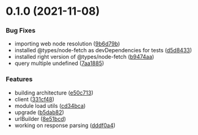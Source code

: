 # 0.1.0 (2021-11-08)


### Bug Fixes

* importing web node resolution ([9b6d79b](https://github.com/GiovanniCardamone/requerest/commit/9b6d79b2d263e17d7f509259dcc3b9fa6ff622f5))
* installed @types/node-fetch as devDependencies for tests ([d5d8433](https://github.com/GiovanniCardamone/requerest/commit/d5d84334fcdb473735012e12aa04e92cc614dc9b))
* installed right version of @types/node-fetch ([b9474aa](https://github.com/GiovanniCardamone/requerest/commit/b9474aac69e1cb46b47ae1aa49b758cba2b6780d))
* query multiple undefined ([7aa1885](https://github.com/GiovanniCardamone/requerest/commit/7aa1885c8658ad1e92345edb354ddb772b0eac2f))


### Features

* building architecture ([e50c713](https://github.com/GiovanniCardamone/requerest/commit/e50c713dfcbd3f37bc93a980615d3877cf5f0c4c))
* client ([331cf48](https://github.com/GiovanniCardamone/requerest/commit/331cf48e39a10034b5a9fac91e104d35b18bfc91))
* module load utils ([cd34bca](https://github.com/GiovanniCardamone/requerest/commit/cd34bca3636a2226b37a78996a55dfd41b3b2e36))
* upgrade ([b5dab82](https://github.com/GiovanniCardamone/requerest/commit/b5dab82d3da3774bd7e73e99a99bae4612a9ac3e))
* urlBuilder ([8e51bcd](https://github.com/GiovanniCardamone/requerest/commit/8e51bcdd05cd1778df84b79cd8a6a95f3041c158))
* working on response parsing ([dddf0a4](https://github.com/GiovanniCardamone/requerest/commit/dddf0a4cb597570a495fabc880c2b0d8de5af578))



